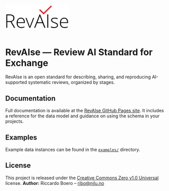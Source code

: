 <p style="background-color:white; display:inline-block;" align="center">
  <img src="images/logo_full.png" alt="RevAIse logo" width="200" />
</p>

# RevAIse — Review AI Standard for Exchange

RevAIse is an open standard for describing, sharing, and reproducing AI-supported systematic reviews, organized by stages.

## Documentation

Full documentation is available at the [RevAIse GitHub Pages site](https://open-and-sustainable.github.io/revaise-model/).
It includes a reference for the data model and guidance on using the schema in your projects.

## Examples

Example data instances can be found in the [`examples/`](examples/) directory.

## License

This project is released under the [Creative Commons Zero v1.0 Universal](LICENSE) license.
**Author:** Riccardo Boero – [ribo@nilu.no](mailto:ribo@nilu.no)
